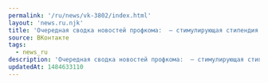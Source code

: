 ```yaml
---
permalink: '/ru/news/vk-3802/index.html'
layout: 'news.ru.njk'
title: 'Очередная сводка новостей профкома:  — стимулирующая стипендия в январе будет;  — мат.помощи в…'
source: ВКонтакте
tags:
  - news_ru
description: 'Очередная сводка новостей профкома:  — стимулирующая стипендия в январе будет;  — мат.помощи в…'
updatedAt: 1484633110
---
```

